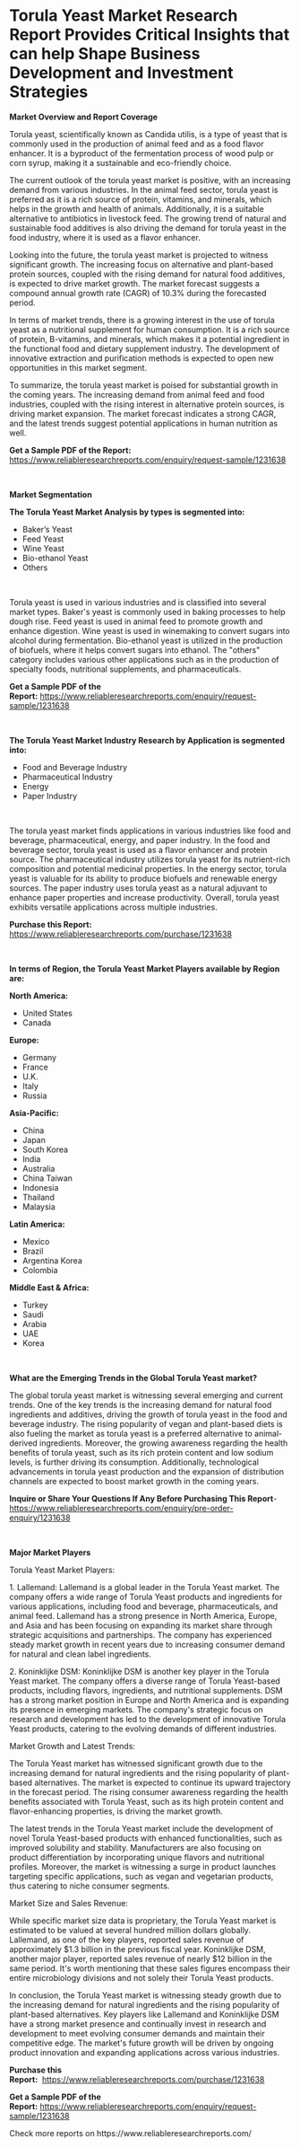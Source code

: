 <p><h1>Torula Yeast Market Research Report Provides Critical Insights that can help Shape Business Development and Investment Strategies</h1></p><p><strong>Market Overview and Report Coverage</strong></p>
<p><p>Torula yeast, scientifically known as Candida utilis, is a type of yeast that is commonly used in the production of animal feed and as a food flavor enhancer. It is a byproduct of the fermentation process of wood pulp or corn syrup, making it a sustainable and eco-friendly choice.</p><p>The current outlook of the torula yeast market is positive, with an increasing demand from various industries. In the animal feed sector, torula yeast is preferred as it is a rich source of protein, vitamins, and minerals, which helps in the growth and health of animals. Additionally, it is a suitable alternative to antibiotics in livestock feed. The growing trend of natural and sustainable food additives is also driving the demand for torula yeast in the food industry, where it is used as a flavor enhancer.</p><p>Looking into the future, the torula yeast market is projected to witness significant growth. The increasing focus on alternative and plant-based protein sources, coupled with the rising demand for natural food additives, is expected to drive market growth. The market forecast suggests a compound annual growth rate (CAGR) of 10.3% during the forecasted period.</p><p>In terms of market trends, there is a growing interest in the use of torula yeast as a nutritional supplement for human consumption. It is a rich source of protein, B-vitamins, and minerals, which makes it a potential ingredient in the functional food and dietary supplement industry. The development of innovative extraction and purification methods is expected to open new opportunities in this market segment.</p><p>To summarize, the torula yeast market is poised for substantial growth in the coming years. The increasing demand from animal feed and food industries, coupled with the rising interest in alternative protein sources, is driving market expansion. The market forecast indicates a strong CAGR, and the latest trends suggest potential applications in human nutrition as well.</p></p>
<p><strong>Get a Sample PDF of the Report:</strong> <a href="https://www.reliableresearchreports.com/enquiry/request-sample/1231638">https://www.reliableresearchreports.com/enquiry/request-sample/1231638</a></p>
<p>&nbsp;</p>
<p><strong>Market Segmentation</strong></p>
<p><strong>The Torula Yeast Market Analysis by types is segmented into:</strong></p>
<p><ul><li>Baker’s Yeast</li><li>Feed Yeast</li><li>Wine Yeast</li><li>Bio-ethanol Yeast</li><li>Others</li></ul></p>
<p>&nbsp;</p>
<p><p>Torula yeast is used in various industries and is classified into several market types. Baker's yeast is commonly used in baking processes to help dough rise. Feed yeast is used in animal feed to promote growth and enhance digestion. Wine yeast is used in winemaking to convert sugars into alcohol during fermentation. Bio-ethanol yeast is utilized in the production of biofuels, where it helps convert sugars into ethanol. The "others" category includes various other applications such as in the production of specialty foods, nutritional supplements, and pharmaceuticals.</p></p>
<p><strong>Get a Sample PDF of the Report:</strong>&nbsp;<a href="https://www.reliableresearchreports.com/enquiry/request-sample/1231638">https://www.reliableresearchreports.com/enquiry/request-sample/1231638</a></p>
<p>&nbsp;</p>
<p><strong>The Torula Yeast Market Industry Research by Application is segmented into:</strong></p>
<p><ul><li>Food and Beverage Industry</li><li>Pharmaceutical Industry</li><li>Energy</li><li>Paper Industry</li></ul></p>
<p>&nbsp;</p>
<p><p>The torula yeast market finds applications in various industries like food and beverage, pharmaceutical, energy, and paper industry. In the food and beverage sector, torula yeast is used as a flavor enhancer and protein source. The pharmaceutical industry utilizes torula yeast for its nutrient-rich composition and potential medicinal properties. In the energy sector, torula yeast is valuable for its ability to produce biofuels and renewable energy sources. The paper industry uses torula yeast as a natural adjuvant to enhance paper properties and increase productivity. Overall, torula yeast exhibits versatile applications across multiple industries.</p></p>
<p><strong>Purchase this Report:</strong>&nbsp; <a href="https://www.reliableresearchreports.com/purchase/1231638">https://www.reliableresearchreports.com/purchase/1231638</a></p>
<p>&nbsp;</p>
<p><strong>In terms of Region, the Torula Yeast Market Players available by Region are:</strong></p>
<p>
    <p> <strong> North America: </strong>
        <ul>
            <li>United States</li>
            <li>Canada</li>
        </ul>
        </p> 
    <p> <strong> Europe: </strong>
        <ul>
            <li>Germany</li>
            <li>France</li>
            <li>U.K.</li>
            <li>Italy</li>
            <li>Russia</li>
        </ul>
        </p> 
    <p> <strong> Asia-Pacific: </strong>
        <ul>
            <li>China</li>
            <li>Japan</li>
            <li>South Korea</li>
            <li>India</li>
            <li>Australia</li>
            <li>China Taiwan</li>
            <li>Indonesia</li>
            <li>Thailand</li>
            <li>Malaysia</li>
        </ul>
        </p> 
    <p> <strong> Latin America: </strong>
        <ul>
            <li>Mexico</li>
            <li>Brazil</li>
            <li>Argentina Korea</li>
            <li>Colombia</li>
        </ul>
        </p> 
    <p> <strong> Middle East & Africa: </strong>
        <ul>
            <li>Turkey</li>
            <li>Saudi</li>
            <li>Arabia</li>
            <li>UAE</li>
            <li>Korea</li>
        </ul>
    </p>
    </p>
<p>&nbsp;</p>
<p><strong>What are the Emerging Trends in the Global Torula Yeast market?</strong></p>
<p><p>The global torula yeast market is witnessing several emerging and current trends. One of the key trends is the increasing demand for natural food ingredients and additives, driving the growth of torula yeast in the food and beverage industry. The rising popularity of vegan and plant-based diets is also fueling the market as torula yeast is a preferred alternative to animal-derived ingredients. Moreover, the growing awareness regarding the health benefits of torula yeast, such as its rich protein content and low sodium levels, is further driving its consumption. Additionally, technological advancements in torula yeast production and the expansion of distribution channels are expected to boost market growth in the coming years.</p></p>
<p><strong>Inquire or Share Your Questions If Any Before Purchasing This Report</strong>- <a href="https://www.reliableresearchreports.com/enquiry/pre-order-enquiry/1231638">https://www.reliableresearchreports.com/enquiry/pre-order-enquiry/1231638</a></p>
<p>&nbsp;</p>
<p><strong>Major Market Players</strong></p>
<p><p>Torula Yeast Market Players:</p><p>1. Lallemand: Lallemand is a global leader in the Torula Yeast market. The company offers a wide range of Torula Yeast products and ingredients for various applications, including food and beverage, pharmaceuticals, and animal feed. Lallemand has a strong presence in North America, Europe, and Asia and has been focusing on expanding its market share through strategic acquisitions and partnerships. The company has experienced steady market growth in recent years due to increasing consumer demand for natural and clean label ingredients.</p><p>2. Koninklijke DSM: Koninklijke DSM is another key player in the Torula Yeast market. The company offers a diverse range of Torula Yeast-based products, including flavors, ingredients, and nutritional supplements. DSM has a strong market position in Europe and North America and is expanding its presence in emerging markets. The company's strategic focus on research and development has led to the development of innovative Torula Yeast products, catering to the evolving demands of different industries.</p><p>Market Growth and Latest Trends:</p><p>The Torula Yeast market has witnessed significant growth due to the increasing demand for natural ingredients and the rising popularity of plant-based alternatives. The market is expected to continue its upward trajectory in the forecast period. The rising consumer awareness regarding the health benefits associated with Torula Yeast, such as its high protein content and flavor-enhancing properties, is driving the market growth.</p><p>The latest trends in the Torula Yeast market include the development of novel Torula Yeast-based products with enhanced functionalities, such as improved solubility and stability. Manufacturers are also focusing on product differentiation by incorporating unique flavors and nutritional profiles. Moreover, the market is witnessing a surge in product launches targeting specific applications, such as vegan and vegetarian products, thus catering to niche consumer segments.</p><p>Market Size and Sales Revenue:</p><p>While specific market size data is proprietary, the Torula Yeast market is estimated to be valued at several hundred million dollars globally. Lallemand, as one of the key players, reported sales revenue of approximately $1.3 billion in the previous fiscal year. Koninklijke DSM, another major player, reported sales revenue of nearly $12 billion in the same period. It's worth mentioning that these sales figures encompass their entire microbiology divisions and not solely their Torula Yeast products.</p><p>In conclusion, the Torula Yeast market is witnessing steady growth due to the increasing demand for natural ingredients and the rising popularity of plant-based alternatives. Key players like Lallemand and Koninklijke DSM have a strong market presence and continually invest in research and development to meet evolving consumer demands and maintain their competitive edge. The market's future growth will be driven by ongoing product innovation and expanding applications across various industries.</p></p>
<p><strong>Purchase this Report:</strong>&nbsp;&nbsp;<a href="https://www.reliableresearchreports.com/purchase/1231638">https://www.reliableresearchreports.com/purchase/1231638</a></p>
<p></p>
<p><strong>Get a Sample PDF of the Report:</strong>&nbsp;<a href="https://www.reliableresearchreports.com/enquiry/request-sample/1231638">https://www.reliableresearchreports.com/enquiry/request-sample/1231638</a></p>
<p>Check more reports on https://www.reliableresearchreports.com/</p>